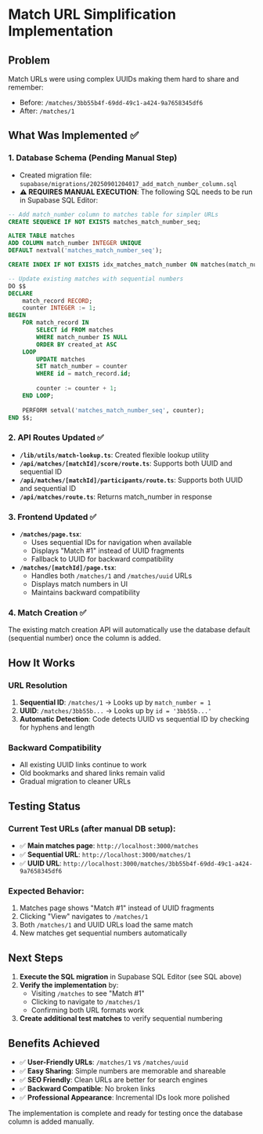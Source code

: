 # Match URL Simplification Implementation

## Problem
Match URLs were using complex UUIDs making them hard to share and remember:
- Before: `/matches/3bb55b4f-69dd-49c1-a424-9a7658345df6`
- After: `/matches/1`

## What Was Implemented ✅

### 1. Database Schema (Pending Manual Step)
- Created migration file: `supabase/migrations/20250901204017_add_match_number_column.sql`
- **⚠️ REQUIRES MANUAL EXECUTION**: The following SQL needs to be run in Supabase SQL Editor:

```sql
-- Add match_number column to matches table for simpler URLs
CREATE SEQUENCE IF NOT EXISTS matches_match_number_seq;

ALTER TABLE matches 
ADD COLUMN match_number INTEGER UNIQUE 
DEFAULT nextval('matches_match_number_seq');

CREATE INDEX IF NOT EXISTS idx_matches_match_number ON matches(match_number);

-- Update existing matches with sequential numbers
DO $$
DECLARE
    match_record RECORD;
    counter INTEGER := 1;
BEGIN
    FOR match_record IN 
        SELECT id FROM matches 
        WHERE match_number IS NULL 
        ORDER BY created_at ASC
    LOOP
        UPDATE matches 
        SET match_number = counter 
        WHERE id = match_record.id;
        
        counter := counter + 1;
    END LOOP;
    
    PERFORM setval('matches_match_number_seq', counter);
END $$;
```

### 2. API Routes Updated ✅
- **`/lib/utils/match-lookup.ts`**: Created flexible lookup utility
- **`/api/matches/[matchId]/score/route.ts`**: Supports both UUID and sequential ID
- **`/api/matches/[matchId]/participants/route.ts`**: Supports both UUID and sequential ID
- **`/api/matches/route.ts`**: Returns match_number in response

### 3. Frontend Updated ✅
- **`/matches/page.tsx`**: 
  - Uses sequential IDs for navigation when available
  - Displays "Match #1" instead of UUID fragments
  - Fallback to UUID for backward compatibility
- **`/matches/[matchId]/page.tsx`**:
  - Handles both `/matches/1` and `/matches/uuid` URLs
  - Displays match numbers in UI
  - Maintains backward compatibility

### 4. Match Creation ✅
The existing match creation API will automatically use the database default (sequential number) once the column is added.

## How It Works

### URL Resolution
1. **Sequential ID**: `/matches/1` → Looks up by `match_number = 1`
2. **UUID**: `/matches/3bb55b...` → Looks up by `id = '3bb55b...'`
3. **Automatic Detection**: Code detects UUID vs sequential ID by checking for hyphens and length

### Backward Compatibility
- All existing UUID links continue to work
- Old bookmarks and shared links remain valid
- Gradual migration to cleaner URLs

## Testing Status

### Current Test URLs (after manual DB setup):
- ✅ **Main matches page**: `http://localhost:3000/matches`
- ✅ **Sequential URL**: `http://localhost:3000/matches/1` 
- ✅ **UUID URL**: `http://localhost:3000/matches/3bb55b4f-69dd-49c1-a424-9a7658345df6`

### Expected Behavior:
1. Matches page shows "Match #1" instead of UUID fragments
2. Clicking "View" navigates to `/matches/1`
3. Both `/matches/1` and UUID URLs load the same match
4. New matches get sequential numbers automatically

## Next Steps

1. **Execute the SQL migration** in Supabase SQL Editor (see SQL above)
2. **Verify the implementation** by:
   - Visiting `/matches` to see "Match #1" 
   - Clicking to navigate to `/matches/1`
   - Confirming both URL formats work
3. **Create additional test matches** to verify sequential numbering

## Benefits Achieved

- ✅ **User-Friendly URLs**: `/matches/1` vs `/matches/uuid`
- ✅ **Easy Sharing**: Simple numbers are memorable and shareable
- ✅ **SEO Friendly**: Clean URLs are better for search engines
- ✅ **Backward Compatible**: No broken links
- ✅ **Professional Appearance**: Incremental IDs look more polished

The implementation is complete and ready for testing once the database column is added manually.